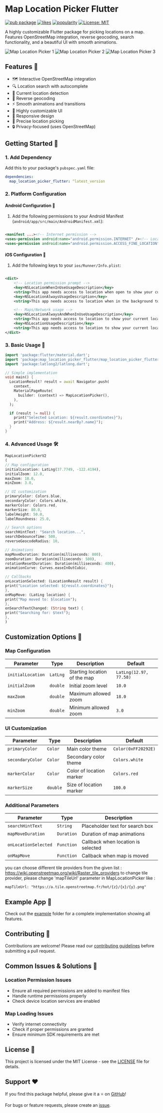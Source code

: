# Map Location Picker Flutter

[![pub package](https://img.shields.io/pub/v/map_location_picker_flutter.svg)](https://pub.dev/packages/map_location_picker_flutter)
[![likes](https://img.shields.io/pub/likes/map_location_picker_flutter)](https://pub.dev/packages/map_location_picker_flutter/score)
[![popularity](https://img.shields.io/pub/popularity/map_location_picker_flutter)](https://pub.dev/packages/map_location_picker_flutter/score)
[![License: MIT](https://img.shields.io/badge/License-MIT-yellow.svg)](https://opensource.org/licenses/MIT)

A highly customizable Flutter package for picking locations on a map. Features OpenStreetMap integration, reverse geocoding, search functionality, and a beautiful UI with smooth animations.

![Map Location Picker 1](https://raw.githubusercontent.com/ameerfayiz/map_location_picker_flutter/refs/heads/master/images/Screenshot_1.png)
![Map Location Picker 2](https://raw.githubusercontent.com/ameerfayiz/map_location_picker_flutter/refs/heads/master/images/Screenshot_2.png)
![Map Location Picker 3](https://raw.githubusercontent.com/ameerfayiz/map_location_picker_flutter/refs/heads/master/images/Screenshot_3.png)

## Features 🚀

- 🗺️ Interactive OpenStreetMap integration
- 🔍 Location search with autocomplete
- 📍 Current location detection
- 🔄 Reverse geocoding
- ⚡ Smooth animations and transitions
- 🎨 Highly customizable UI
- 📱 Responsive design
- 🎯 Precise location picking
- 🔒 Privacy-focused (uses OpenStreetMap)

## Getting Started 🏁

### 1. Add Dependency

Add this to your package's `pubspec.yaml` file:

```yaml
dependencies:
  map_location_picker_flutter: ^latest_version
```

### 2. Platform Configuration

#### Android Configuration 🤖

1. Add the following permissions to your Android Manifest (`android/app/src/main/AndroidManifest.xml`):

```xml

<manifest ...><!-- Internet permission -->
<uses-permission android:name="android.permission.INTERNET" /><!-- Location permissions -->
<uses-permission android:name="android.permission.ACCESS_FINE_LOCATION" /><uses-permission android:name="android.permission.ACCESS_COARSE_LOCATION" /></manifest>
```

#### iOS Configuration 🍎

1. Add the following keys to your `ios/Runner/Info.plist`:

```xml

<dict>
    <!-- Location permission prompt -->
    <key>NSLocationWhenInUseUsageDescription</key>
    <string>This app needs access to location when open to show your current location on the map.</string>
    <key>NSLocationAlwaysUsageDescription</key>
    <string>This app needs access to location when in the background to show your current location on the map.</string>

    <!-- Maps/Network usage -->
    <key>NSLocationAlwaysAndWhenInUseUsageDescription</key>
    <string>This app needs access to location to show your current location on the map.</string>
    <key>NSLocationUsageDescription</key>
    <string>This app needs access to location to show your current location on the map.</string>
</dict>
```

### 3. Basic Usage 📱

```dart
import 'package:flutter/material.dart';
import 'package:map_location_picker_flutter/map_location_picker_flutter.dart';
import 'package:latlong2/latlong.dart';

// Simple implementation
void main() {
  LocationResult? result = await Navigator.push(
    context,
    MaterialPageRoute(
      builder: (context) => MapLocationPicker(),
    ),
  );

  if (result != null) {
    print("Selected Location: ${result.coordinates}");
    print("Address: ${result.nearBy?.name}");
  }
}
```

### 4. Advanced Usage 🛠️

```dart
MapLocationPickerV2
(
// Map configuration
initialLocation: LatLng(37.7749, -122.4194),
initialZoom: 12.0,
maxZoom: 18.0,
minZoom: 3.0,

// UI customization
primaryColor: Colors.blue,
secondaryColor: Colors.white,
markerColor: Colors.red,
markerSize: 80.0,
labelHeight: 50.0,
labelRoundness: 25.0,

// Search options
searchHintText: "Search location...",
searchDebounceTime: 500,
reverseGeocodeRadius: 10,

// Animations
mapMoveDuration: Duration(milliseconds: 800),
zoomDuration: Duration(milliseconds: 500),
rotationResetDuration: Duration(milliseconds: 400),
animationCurve: Curves.easeInOutCubic,

// Callbacks
onLocationSelected: (LocationResult result) {
print("Location selected: ${result.coordinates}");
},
onMapMove: (LatLng location) {
print("Map moved to: $location");
},
onSearchTextChanged: (String text) {
print("Searching for: $text");
},
)
```

## Customization Options 🎨

### Map Configuration

| Parameter         | Type     | Description                  | Default                |
|-------------------|----------|------------------------------|------------------------|
| `initialLocation` | `LatLng` | Starting location of the map | `LatLng(12.97, 77.58)` |
| `initialZoom`     | `double` | Initial zoom level           | `10.0`                 |
| `maxZoom`         | `double` | Maximum allowed zoom         | `18.0`                 |
| `minZoom`         | `double` | Minimum allowed zoom         | `3.0`                  |

### UI Customization

| Parameter        | Type     | Description              | Default             |
|------------------|----------|--------------------------|---------------------|
| `primaryColor`   | `Color`  | Main color theme         | `Color(0xFF20292E)` |
| `secondaryColor` | `Color`  | Secondary color theme    | `Colors.white`      |
| `markerColor`    | `Color`  | Color of location marker | `Colors.red`        |
| `markerSize`     | `double` | Size of location marker  | `100.0`             |

### Additional Parameters

| Parameter            | Type       | Description                        |
|----------------------|------------|------------------------------------|
| `searchHintText`     | `String`   | Placeholder text for search box    |
| `mapMoveDuration`    | `Duration` | Duration of map animations         |
| `onLocationSelected` | `Function` | Callback when location is selected |
| `onMapMove`          | `Function` | Callback when map is moved         |

you can choose different tile providers from the given list : https://wiki.openstreetmap.org/wiki/Raster_tile_providers
to change tile provider, please change 'mapTileUrl' parameter in MapLocationPicker like : 
```
mapTileUrl: "https://a.tile.openstreetmap.fr/hot/{z}/{x}/{y}.png"
```



## Example App 📱

Check out the [example](example/) folder for a complete implementation showing all features.

## Contributing 🤝

Contributions are welcome! Please read our [contributing guidelines](CONTRIBUTING.md) before submitting a pull request.

## Common Issues & Solutions 🔧

### Location Permission Issues

- Ensure all required permissions are added to manifest files
- Handle runtime permissions properly
- Check device location services are enabled

### Map Loading Issues

- Verify internet connectivity
- Check if proper permissions are granted
- Ensure minimum SDK requirements are met

## License 📄

This project is licensed under the MIT License - see the [LICENSE](LICENSE) file for details.

## Support ❤️

If you find this package helpful, please give it a ⭐ on [GitHub](https://github.com/yourusername/map_location_picker_flutter)!

For bugs or feature requests, please create an [issue](https://github.com/yourusername/map_location_picker_flutter/issues).
